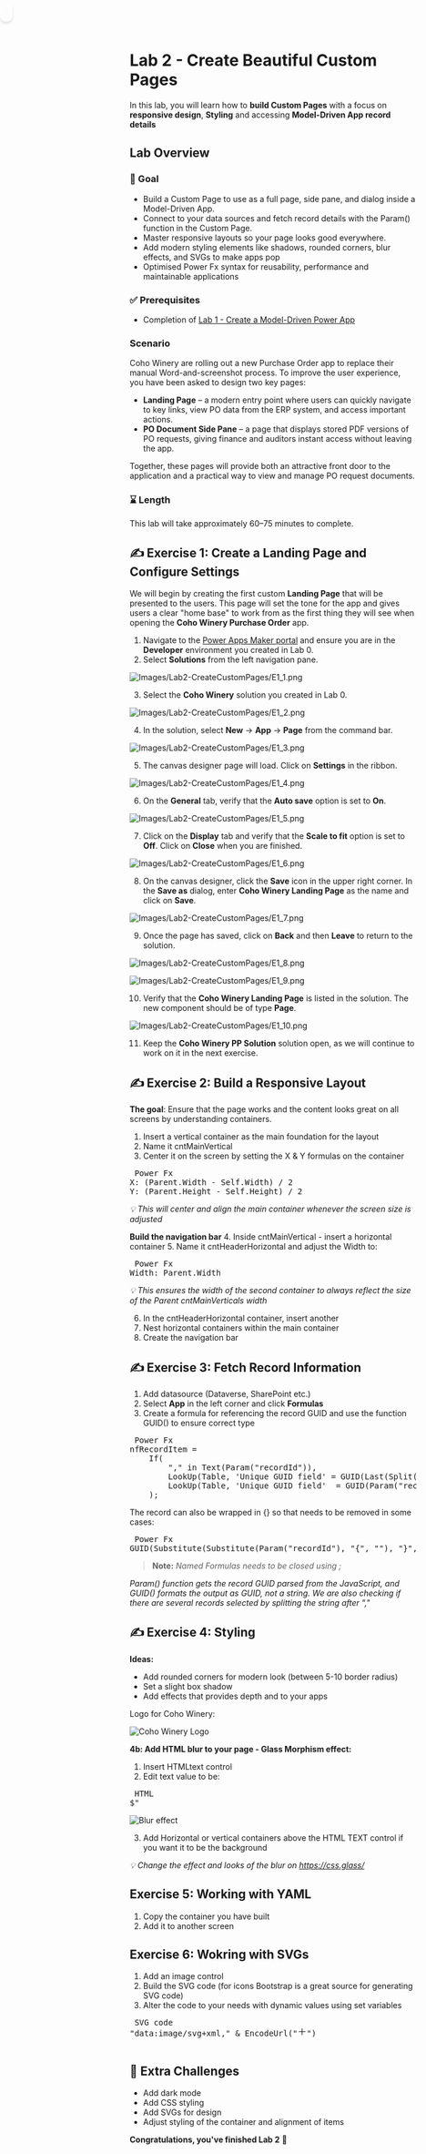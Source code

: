 # Lab 2 - Create Beautiful Custom Pages

In this lab, you will learn how to **build Custom Pages** with a focus on **responsive design**, **Styling** and accessing **Model-Driven App record details**

## Lab Overview 

### 🎯 Goal

- Build a Custom Page to use as a full page, side pane, and dialog inside a Model-Driven App.
- Connect to your data sources and fetch record details with the Param() function in the Custom Page.
- Master responsive layouts so your page looks good everywhere.
- Add modern styling elements like shadows, rounded corners, blur effects, and SVGs to make apps pop
- Optimised Power Fx syntax for reusability, performance and maintainable applications

### ✅ Prerequisites

- Completion of [Lab 1 - Create a Model-Driven Power App](Lab1-CreateModelDrivenPowerApp.md)

### Scenario

Coho Winery are rolling out a new Purchase Order app to replace their manual Word-and-screenshot process. To improve the user experience, you have been asked to design two key pages: 

- **Landing Page** – a modern entry point where users can quickly navigate to key links, view PO data from the ERP system, and access important actions.
- **PO Document Side Pane** – a page that displays stored PDF versions of PO requests, giving finance and auditors instant access without leaving the app.

Together, these pages will provide both an attractive front door to the application and a practical way to view and manage PO request documents. 

### ⌛ Length

This lab will take approximately 60–75 minutes to complete. 

## ✍️ Exercise 1: Create a Landing Page and Configure Settings

We will begin by creating the first custom **Landing Page** that will be presented to the users. This page will set the tone for the app and gives users a clear "home base" to work from as the first thing they will see when opening the **Coho Winery Purchase Order** app.

1. Navigate to the [Power Apps Maker portal](https://make.powerapps.com) and ensure you are in the **Developer** environment you created in Lab 0.
2. Select **Solutions** from the left navigation pane.

![Images/Lab2-CreateCustomPages/E1_1.png](Images/Lab2-CreateCustomPages/E1_1.png)

3. Select the **Coho Winery** solution you created in Lab 0.

![Images/Lab2-CreateCustomPages/E1_2.png](Images/Lab2-CreateCustomPages/E1_2.png)

4. In the solution, select **New** -> **App** -> **Page** from the command bar.

![Images/Lab2-CreateCustomPages/E1_3.png](Images/Lab2-CreateCustomPages/E1_3.png)

5. The canvas designer page will load. Click on **Settings** in the ribbon.

![Images/Lab2-CreateCustomPages/E1_4.png](Images/Lab2-CreateCustomPages/E1_4.png)

6. On the **General** tab, verify that the **Auto save** option is set to **On**.

![Images/Lab2-CreateCustomPages/E1_5.png](Images/Lab2-CreateCustomPages/E1_5.png)

7. Click on the **Display** tab and verify that the **Scale to fit** option is set to **Off**. Click on **Close** when you are finished.

![Images/Lab2-CreateCustomPages/E1_6.png](Images/Lab2-CreateCustomPages/E1_6.png)

8. On the canvas designer, click the **Save** icon in the upper right corner. In the **Save as** dialog, enter **Coho Winery Landing Page** as the name and click on **Save**.

![Images/Lab2-CreateCustomPages/E1_7.png](Images/Lab2-CreateCustomPages/E1_7.png)

9. Once the page has saved, click on **Back** and then **Leave** to return to the solution.

![Images/Lab2-CreateCustomPages/E1_8.png](Images/Lab2-CreateCustomPages/E1_8.png)

![Images/Lab2-CreateCustomPages/E1_9.png](Images/Lab2-CreateCustomPages/E1_9.png)

10. Verify that the **Coho Winery Landing Page** is listed in the solution. The new component should be of type **Page**.

![Images/Lab2-CreateCustomPages/E1_10.png](Images/Lab2-CreateCustomPages/E1_10.png)

11. Keep the **Coho Winery PP Solution** solution open, as we will continue to work on it in the next exercise.

## ✍️ Exercise 2: Build a Responsive Layout

**The goal**: Ensure that the page works and the content looks great on all screens by understanding containers.

1. Insert a vertical container as the main foundation for the layout
2. Name it cntMainVertical
3. Center it on the screen by setting the X & Y formulas on the container

<pre> Power Fx 
X: (Parent.Width - Self.Width) / 2
Y: (Parent.Height - Self.Height) / 2
</pre>

*💡 This will center and align the main container whenever the screen size is adjusted*


**Build the navigation bar**
4. Inside cntMainVertical - insert a horizontal container
5. Name it cntHeaderHorizontal and adjust the Width to:

<pre> Power Fx 
Width: Parent.Width
</pre>

*💡 This ensures the width of the second container to always reflect the size of the Parent cntMainVerticals width*

6. In the cntHeaderHorizontal container, insert another
4. Nest horizontal containers within the main container
5. Create the navigation bar



## ✍️ Exercise 3: Fetch Record Information
1. Add datasource (Dataverse, SharePoint etc.)
2. Select **App** in the left corner and click **Formulas**
3. Create a formula for referencing the record GUID and use the function GUID() to ensure correct type

<pre> Power Fx 
nfRecordItem =
    If(
        "," in Text(Param("recordId")),
        LookUp(Table, 'Unique GUID field' = GUID(Last(Split(Param("recordId"), ",")).Value)),
        LookUp(Table, 'Unique GUID field'  = GUID(Param("recordId")))
    ); </pre>

The record can also be wrapped in {} so that needs to be removed in some cases:

<pre> Power Fx 
GUID(Substitute(Substitute(Param("recordId"), "{", ""), "}", ""))</pre>

> **Note:** 
*Named Formulas needs to be closed using ;*

*Param() function gets the record GUID parsed from the JavaScript, and GUID() formats the output as GUID, not a string. We are also checking if there are several records selected by splitting the string after ","*

## ✍️ Exercise 4: Styling 
**Ideas:** 
- Add rounded corners for modern look (between 5-10 border radius)
- Set a slight box shadow 
- Add effects that provides depth and  to your apps

Logo for Coho Winery:

![Coho Winery Logo](/Images/Lab2-CreateCustomPages/image.png)


**4b: Add HTML blur to your page - Glass Morphism effect:**
1. Insert HTMLtext control
2. Edit text value to be:

<pre> HTML
$" <div style='
background: rgba(255, 255, 255, 0.2); /* Solid background */
border-radius: 16px;
box-shadow: 0 4px 4px rgba(0, 0, 0, 0.1);
backdrop-filter: blur(5px);
-webkit-backdrop-filter: blur(5px);
border: 1px solid rgba(255, 255, 255, 0.3);
width: {Self.Width-2}px;
height: {Self.Height-2}px;
padding: 10px; /* Adds space inside the box */
overflow: hidden; /* Prevents scrollbars */
box-sizing: border-box; /* Ensures padding is included in width/height */
position: absolute; /* Allows absolute positioning */
top: 0; /* Aligns to the top */
left: 0; /* Aligns to the left */
color: white; /* Default text color for fallback */
font-family: Poppins, sans-serif; /* Sets the font to Poppins */
'>
</pre>

![Blur effect](/Images/Lab2-CreateCustomPages/image-2.png)

3. Add Horizontal or vertical containers above the HTML TEXT control if you want it to be the background

*💡 Change the effect and looks of the blur on https://css.glass/*


## Exercise 5: Working with YAML
1. Copy the container you have built
2. Add it to another screen


## Exercise 6: Wokring with SVGs
1. Add an image control 
2. Build the SVG code (for icons Bootstrap is a great source for generating SVG code)
3. Alter the code to your needs with dynamic values using set variables

<pre> SVG code
"data:image/svg+xml," & EncodeUrl("<svg xmlns='http://www.w3.org/2000/svg' width='16' height='16' fill='" & varHexValue & "' class='bi bi-plus-lg' viewBox='0 0 16 16'>
  <path fill-rule='evenodd' d='M8 2a.5.5 0 0 1 .5.5v5h5a.5.5 0 0 1 0 1h-5v5a.5.5 0 0 1-1 0v-5h-5a.5.5 0 0 1 0-1h5v-5A.5.5 0 0 1 8 2'/>
</svg>")

</pre>

## 🌟 Extra Challenges

- Add dark mode 
- Add CSS styling 
- Add SVGs for design 
- Adjust styling of the container and alignment of items

**Congratulations, you've finished Lab 2** 🥳